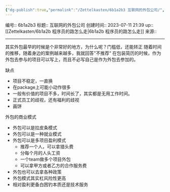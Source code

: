 ```yaml
---
{"dg-publish":true,"permalink":"/Zettelkasten/6b1a2b3 互联网的外包公司/","dgPassFrontmatter":true}
---
```


编号:: 6b1a2b3
标题:: 互联网的外包公司
创建时间:: 2023-07-11 21:39
up:: [[Zettelkasten/6b1a2b 程序员的路怎么走\|6b1a2b 程序员的路怎么走]]
来源:: 

---
其实外包最早的时候是个非常好的地方，为什么呢？门槛低，还能转正
随着时间的推移，随着身边的案例越来越多，我就回答"不推荐“
在包装简历的时候，作为外包去参与的项目可以写上，而且不必写自己是作为外包去参加的。

缺点
- 项目不稳定，一直换
- 在package上可能小动作很多
- 一般有价值的项目不多，时间长了，其实都是无用工作时间。
- 正式员工的歧视，还有福利的歧视
- 画饼

外包的商业模式
- 外包可以是拉皮条模式
- 外包可以是一种就业模式
- 外包可以是多项目盈利模式
	- 推荐一个人，可以拿猎头费
	- 分每个月的人头工资
	- 一个team做多个项目外包
	- 可以拿甲方或者乙方的合作服务费
- 外包也可以去拿各种政策
- 外包模式其实杠风险性更高
- 相对盈利更备白困钓本质还是技术服务